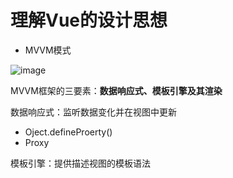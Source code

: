 # 理解Vue的设计思想
 - MVVM模式
 
 ![image](https://user-images.githubusercontent.com/31534359/114272772-0cec4400-9a4a-11eb-822a-56b9f9bbda48.png)
 
MVVM框架的三要素：**数据响应式、模板引擎及其渲染**  

数据响应式：监听数据变化并在视图中更新

- Oject.defineProerty()
- Proxy

模板引擎：提供描述视图的模板语法

